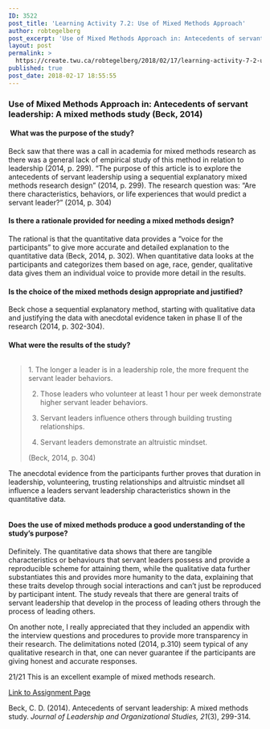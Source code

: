 ```yaml
---
ID: 3522
post_title: 'Learning Activity 7.2: Use of Mixed Methods Approach'
author: robtegelberg
post_excerpt: 'Use of Mixed Methods Approach in: Antecedents of servant leadership: A mixed methods study (Beck, 2014) &nbsp;What was the purpose of the study? Beck saw that there was a call in academia for mixed methods research as there was a general lack of empirical study of this method in relation to leadership (2014, p. 299). [&hellip;]'
layout: post
permalink: >
  https://create.twu.ca/robtegelberg/2018/02/17/learning-activity-7-2-use-of-mixed-methods-approach/
published: true
post_date: 2018-02-17 18:55:55
---
```

<h3>Use of Mixed Methods Approach in: Antecedents of servant leadership: A mixed methods study (Beck, 2014)</h3>

<h4> What was the purpose of the study?</h4>

<div class="page" title="Page 1">
<div class="layoutArea">
<div class="column">
Beck saw that there was a call in academia for mixed methods research as there was a general lack of empirical study of this method in relation to leadership (2014, p. 299). &#8220;The purpose of this article is to explore the antecedents of servant leadership using a sequential explanatory mixed methods research design&#8221; (2014, p. 299). The research question was: &#8220;Are there characteristics, behaviors, or life experiences that would predict a servant leader?&#8221; (2014, p. 304)
</div>
</div>
</div>

<h4>Is there a rationale provided for needing a mixed methods design?</h4>

The rational is that the quantitative data provides a &#8220;voice for the participants&#8221; to give more accurate and detailed explanation to the quantitative data (Beck, 2014, p. 302). When quantitative data looks at the participants and categorizes them based on age, race, gender, qualitative data gives them an individual voice to provide more detail in the results.

<h4>Is the choice of the mixed methods design appropriate and justified?</h4>

Beck chose a sequential explanatory method, starting with qualitative data and justifying the data with anecdotal evidence taken in phase II of the research (2014, p. 302-304).

<h4>What were the results of the study?</h4>

<div class="page" title="Page 6">
<div class="layoutArea">
<div class="column">
<blockquote>1. The longer a leader is in a leadership role, the more frequent the servant leader behaviors.

2. Those leaders who volunteer at least 1 hour per week demonstrate higher servant leader behaviors.

3. Servant leaders influence others through building trusting relationships.

4. Servant leaders demonstrate an altruistic mindset.

(Beck, 2014, p. 304)</p></blockquote>
The anecdotal evidence from the participants further proves that duration in leadership, volunteering, trusting relationships and altruistic mindset all influence a leaders servant leadership characteristics shown in the quantitative data.
</div>
</div>
</div>

<h4>Does the use of mixed methods produce a good understanding of the study’s purpose?</h4>

<p>Definitely. The quantitative data shows that there are tangible characteristics or behaviours that servant leaders possess and provide a reproducible scheme for attaining them, while the qualitative data further substantiates this and provides more humanity to the data, explaining that these traits develop through social interactions and can&#8217;t just be reproduced by participant intent. The study reveals that there are general traits of servant leadership that develop in the process of leading others through the process of leading others.

On another note, I really appreciated that they included an appendix with the interview questions and procedures to provide more transparency in their research. The delimitations noted (2014, p.310) seem typical of any qualitative research in that, one can never guarantee if the participants are giving honest and accurate responses.

21/21 This is an excellent example of mixed methods research.

<a href="https://create.twu.ca/ldrs591-sp18/unit-7-learning-activities/">Link to Assignment Page</a>

Beck, C. D. (2014). Antecedents of servant leadership: A mixed methods study. <em>Journal of Leadership and Organizational Studies, 21</em>(3), 299-314.